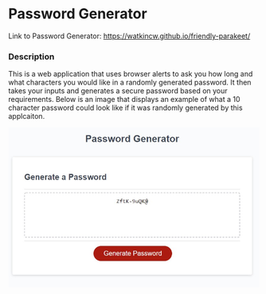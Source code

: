 # Password Generator

Link to Password Generator:
https://watkincw.github.io/friendly-parakeet/

### Description
This is a web application that uses browser alerts to ask you how long and what characters you would like in a randomly generated password. It then takes your inputs and generates a secure password based on your requirements. Below is an image that displays an example of what a 10 character password could look like if it was randomly generated by this applcaiton.

![screenshot of deployed application](./assets/images/Screenshot.jpg)